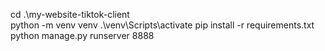 cd .\my-website-tiktok-client\
python -m venv venv
.\venv\Scripts\activate
pip install -r requirements.txt
python manage.py runserver 8888